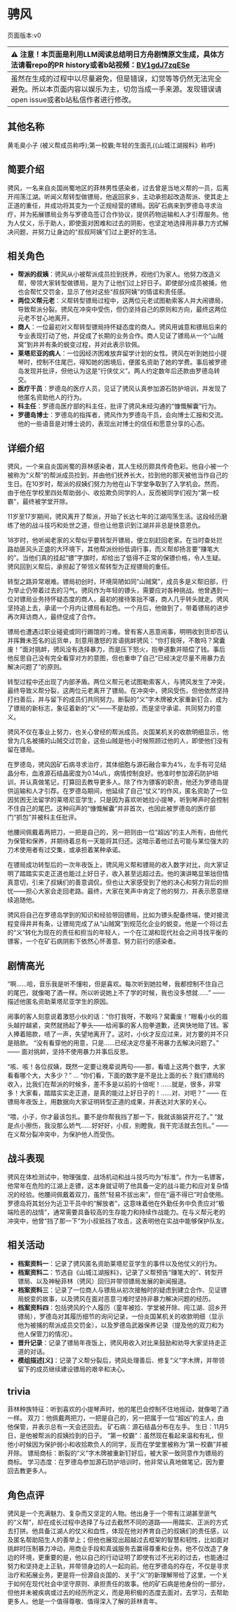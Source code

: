 # 骋风
页面版本:v0
 

| :warning: 注意！本页面是利用LLM阅读总结明日方舟剧情原文生成，具体方法请看repo的PR history或者b站视频：[BV1gdJ7zqESe](https://www.bilibili.com/video/BV1gdJ7zqESe/)         |
|:----------------------------|
| 虽然在生成的过程中以尽量避免，但是错误，幻觉等等仍然无法完全避免。所以本页面内容以娱乐为主，切勿当成一手来源。发现错误请open issue或者b站私信作者进行修改。|



## 其他名称
黄毛臭小子 (被义帮成员称呼);第一校霸;年轻的生面孔(《山城江湖报料》称呼)
## 简要介绍
骋风，一名来自炎国尚蜀地区的菲林男性感染者，过去曾是当地义帮的一员，后离开闯荡江湖。听闻义帮转型做镖局，他返回家乡，主动承担起改造帮派、使其走上正道的重任，并成功将其变为一个正规经营的镖局。因矿石病来到罗德岛寻求治疗，并为拓展镖局业务与罗德岛签订合作协议，提供药物运输和人才引荐服务。他为人仗义，乐于助人，即使面对困难和过去的阴影，也坚定地选择用非暴力方式解决问题，并努力让身边的“叔叔阿姨”们过上更好的生活。
## 相关角色
-   **帮派的叔姨**：骋风从小被帮派成员捡到抚养，视他们为家人。他努力改造义帮，带领大家转型做镖局，是为了让他们过上好日子。即使部分成员被捕，他也会帮忙交罚金，显示了他对这些“叔叔阿姨”的情谊和责任感。
-   **两位义帮元老**：义帮转型镖局过程中，这两位元老试图勒索客人并大闹镖局，导致帮派分裂。骋风在冲突中受伤，但仍坚持自己的原则和方向，最终这两位元老不甘心地离开。
-   **商人**：一位最初对义帮转型镖局持怀疑态度的商人。骋风用诚意和镖局后来的专业表现打动了他，并促成了长期的业务合作。商人见证了镖局从一个“山贼窝”到井井有条的蜕变过程，并对此表示钦佩。
-   **莱塔尼亚的病人**：一位因经济困难放弃留学计划的女性。骋风在听到她拉小提琴时，控制不住尾巴，得知她的困境后，便匿名资助了她的学费。事后被罗德岛发现并批评，但他认为这是“行侠仗义”。两人约定数年后还款由罗德岛转交。
-   **医疗干员**：罗德岛的医疗人员，见证了骋风认真参加源石防护培训，并发现了他匿名资助他人的行为。
-   **科主任**：罗德岛医疗部的科主任，批评了骋风未经沟通的“慷慨解囊”行为。
-   **罗德岛博士**：罗德岛的指挥者，骋风作为罗德岛干员，会向博士汇报和交流。他的一些语音是对博士说的，表现出对博士的信任和愿意分享的心态。
## 详细介绍
骋风，一个来自炎国尚蜀的菲林感染者，其人生经历颇具传奇色彩。他自小被一个被称为“义帮”的帮派成员捡到，并由他们抚养长大，捡到他的那天被他当作自己的生日。在10岁时，帮派的叔姨们努力为他在山下学堂争取到了入学机会。然而，由于他在学校里四处帮助弱小、收拾欺负同学的人，反而被同学们视为“第一校霸”，最终被学堂开除。

11岁至17岁期间，骋风离开了帮派，开始了长达七年的江湖闯荡生活。这段经历磨练了他的战斗技巧和处世之道，但也让他意识到江湖并非总是快意恩仇。

18岁时，他听闻老家的义帮似乎要转型开镖局，便立刻赶回老家。在当时查处拦路劫匪风头正盛的大环境下，其他帮派纷纷低调行事，而义帮却扬言要“赚笔大的”。当他们真的挂起“镖”字旗时，却给出了低得不正常的保镖价格，令人生疑。骋风回到义帮后，承担起了带领义帮转型为正规镖局的重任。

转型之路异常艰难。镖局初创时，环境简陋如同“山贼窝”，成员多是义帮旧部，行为举止仍带着过去的习气。骋风作为年轻的镖头，需要应对各种挑战。他曾遇到一位对镖局业务持怀疑态度的商人，最初的接待笨拙不堪，商人几乎转头就走。骋风坚持追上去，承诺一个月内让镖局有起色。一个月后，他做到了，带着镖局的进步再次拜访商人，最终促成了合作。

镖局也遭遇过职业碰瓷或同行踢馆的刁难。曾有客人恶意闹事，明明收到货却否认并挥舞未签名的运货单，刻意用激怒的言语挑衅骋风：“你打我呀，不敢吗？窝囊废！”面对挑衅，骋风没有选择暴力，而是压下怒火，抱拳道歉并赔偿了钱。事后他反思自己没有完全看穿对方的意图，但也重申了自己“已经决定尽量不用暴力去解决问题了”的原则。

转型过程中还出现了内部矛盾。两位义帮元老试图勒索客人，与骋风发生了冲突，最终导致义帮分裂，这两位元老离开了镖局。在冲突中，骋风受伤，但他依然坚持打扫善后，并与留下的成员们共同努力。断裂的“义”字木牌被大家重新钉合，成为了镖局的新标志，象征着新的“义”——不是劫掠，而是坚守承诺、共同努力的意义。

骋风不仅在事业上努力，也关心曾经的帮派成员。炎国某机关的收款明细显示，他曾为几名被捕的山贼交过罚金，这些山贼是他小时候照顾过他的人，即使他们没有留在镖局。

在罗德岛，骋风因矿石病寻求治疗，其体细胞与源石融合率为4%，左手有可见结晶分布，血液源石结晶密度为0.14u/L，病情控制良好。他准时参加源石防护培训，并认真做笔记，打算回去教导更多人。除了作为镖客的职责，他还为罗德岛提供运输和人才引荐。在罗德岛期间，他延续了自己“仗义”的作风，匿名资助了一位因贫困无法留学的莱塔尼亚学生，只是因为喜欢听她拉小提琴，听到琴声时会控制不住自己的尾巴。这种闷声的“慷慨解囊”并非首次，也因此被罗德岛的医疗部门“抓包”并被科主任批评。

他腰间佩戴着两把刀，一把是自己的，另一把则由一位“超凶”的主人所有，由他代为保管和保养，并期待着总有一天能将其归还。这暗示着他过去可能与某位强大的刀术使用者有过交集，或承担着某种承诺。

在镖局成功转型后的一次年夜饭上，骋风用义帮和镖局的收入数字对比，向大家证明了踏踏实实走正道也能过上好日子，收入甚至远超过去。他的演讲略显笨拙但情真意切，引来了叔姨们的善意调侃，但也让大家感受到了他的决心和努力背后的担忧——担心大家会走回老路。最终，大家在笑声中肯定了他的努力，并表示愿意继续追随他。

骋风将自己在罗德岛学到的知识和经验带回镖局，比如为镖头配备终端，使对接流程变得井井有条，让镖局完成了从“山贼窝”到规范化企业的蜕变。他是一个将过去的“义”转化为现在的责任和担当的年轻人，一个在江湖和现代社会之间寻找平衡的镖客，一个在矿石病阴影下依然心怀善意、努力前行的感染者。
## 剧情高光
“啊......哈，音乐我是听不懂啦，但是喜欢。每次听到她拉琴，我都控制不住自己的尾巴，就像喝了酒一样。所以听说她上不了学的时候，我也没多想就......”
—— 描述他匿名资助莱塔尼亚学生的原因。

闹事的客人刻意说着激怒小伙的话：“你打我呀，不敢吗？窝囊废！”眼看小伙的眉头越拧越紧，突然就扬起了拳头——给闹事的客人抱拳道歉，还爽快地赔了钱。客人捧着赔款，啧了一声，失望地离开了。这时，小伙才反应过来，对方要的并不只是赔款。
“没有看穿他的用意，只是......已经决定尽量不用暴力去解决问题了。”
—— 面对挑衅，坚持不使用暴力并事后反思。

“咳、咳！各位叔姨，既然一定要让晚辈说两句——那，看墙上这两个数字，大家看看哪个大，大多少？”
...
“你们看，下面的数字是不是比上面的长？我们镖局的收入，比我们在帮派的时候多，差不多是以前的十倍呢！......就是，很多，非常多！大家看，踏踏实实走正道，是真的能过上好日子的！......对、对吧？”
—— 在镖局年夜饭上，用数据向大家证明转型正道的成果，并表达对大家的关心。

“喂，小子，你才最该包扎。要不是你帮我挡了那一下，我就该脑袋开花了。”
“就是点小擦伤，我没那么娇气......好好好，小叔，别瞪我，我干完活就去包扎。”
—— 在义帮分裂冲突中，为保护他人而受伤。
## 战斗表现
骋风在体检测试中，物理强度、战场机动和战斗技巧均为“标准”。作为一名镖客，他常年在危险的江湖上走镖，这本身就证明了他具备一定的战斗能力和应对复杂情况的经验。他腰间佩戴着双刀，虽然“轻易不拔出来”，但在“逼不得已”时会使用。罗德岛将其划分为近卫干员中的“解放者”，这意味着他在外勤任务中负责应对“极端险恶的战情”，通常需要具备较高的生存能力和持续作战能力。在与义帮元老的冲突中，他曾“挡了那一下”为小叔抵挡了攻击，这表明他在实战中能够保护队友。
## 相关活动
-   **档案资料一**：记录了骋风匿名资助莱塔尼亚学生的事件以及他仗义的行为。
-   **档案资料二**：节选自《山城江湖报料》，记录了义帮预告“赚笔大的”、转型开镖局、以及神秘菲林（骋风）回归并带领镖局发展的新闻报道。
-   **档案资料三**：记录了一位商人与镖局从初次接触时的疑虑到建立合作、见证镖局蜕变的故事，以及骋风在面对恶意刁难时坚持非暴力解决问题的经历。
-   **档案资料四**：包括骋风的个人履历（童年被捡、学堂被开除、闯江湖、回乡开镖局），罗德岛对其履历细节的询问记录，一份炎国某机关的收款明细（显示他为被捕的帮派成员交罚金），以及罗德岛武器保养记录（提及他的双刀和为他人保管刀的情况）。
-   **晋升记录**：记录了镖局年夜饭上，骋风用收入对比来鼓励和劝导大家坚持走正道的对话。
-   **模组描述[义]**：记录了义帮分裂后，骋风处理善后、修复“义”字木牌，并带领留下的成员继续建设镖局的艰辛和决心。
## trivia
菲林种族特征：听到喜欢的小提琴声时，他的尾巴会控制不住地摇动，就像喝了酒一样。
双刀：他佩戴两把刀，一把是自己的，另一把属于一位“超凶”的主人，由他保管，并表示总有一天会还回去。
矿石病：源石结晶分布在左手。
生日：11月5日，是他被帮派的叔姨捡到的日子。
“第一校霸”：虽然现在看起来温和有礼，但他小时候因为保护弱小和收拾欺负人的同学，反而在学堂里被称为“第一校霸”并被开除。
镖局商标：断裂的“义”字木牌被重新钉好后，被大家一致同意作为镖局的商标。
学习态度：在罗德岛参加源石防护培训时，他非常认真地做笔记，因为要回去教更多人。
## 角色点评
骋风是一个充满魅力、复杂而又坚定的人物。他出身于一个带有江湖甚至匪气的“义帮”，却在成长过程中选择了与过去截然不同的道路——用踏实、正派的方式去打拼。他具备江湖人的仗义和血性，体现在他对养育自己的叔姨们的责任感，以及匿名帮助陌生人的善举上；但他也展现出超越过去框架的智慧和韧性，比如面对挑衅时压制暴力冲动，用商业手段和真诚服务去赢得尊重和业务。他不仅改造了身边的环境，更重要的是，他以自己的行动证明了即使有过不光彩的过去，也能通过努力和坚持走上正轨，并带领身边的人一起向前。他在罗德岛的存在，不仅是寻求治疗和拓展业务，更是将一份源自炎国的、关于“义”的新理解带给了这里，一个关于如何在现代社会中坚守原则、承担责任的故事。他的矿石病是他身份的一部分，但他并未被疾病或过去的经历所定义，而是用积极的态度去面对，去学习，去帮助更多人。他是一个值得尊敬、值得深入了解的菲林青年。